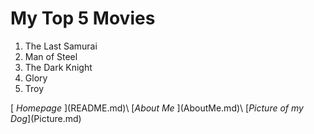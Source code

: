 <h1> My Top 5 Movies </h1>

<ol>
<li> The Last Samurai </li>
  <li> Man of Steel </li>
  <li> The Dark Knight </li>
  <li> Glory </li>
  <li> Troy </li>
  </ol>
[<em> Homepage </em>](README.md)\
[<em>About Me </em>](AboutMe.md)\
[<em>Picture of my Dog</em>](Picture.md)
